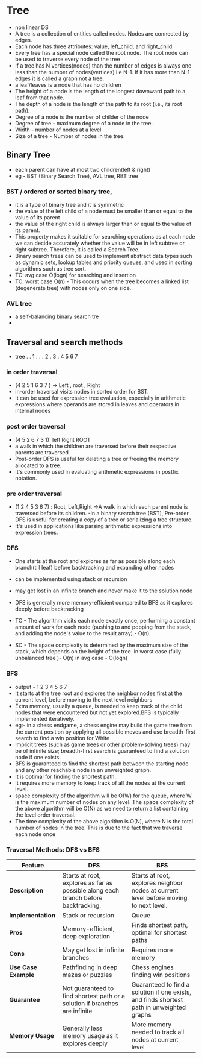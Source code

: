 # Tree

- non linear DS
- A tree is a collection of entities called nodes. Nodes are connected by edges.
- Each node has three attributes: value, left_child, and right_child.
- Every tree has a special node called the root node. The root node can be used to traverse every node of the tree
- If a tree has N vertices(nodes) than the number of edges is always one less than the number of nodes(vertices) i.e N-1. If it has more than N-1 edges it is called a graph not a tree.
- a leaf/leaves is a node that has no children
- The height of a node is the length of the longest downward path to a leaf from that node.
- The depth of a node is the length of the path to its root (i.e., its root path).
- Degree of a node is the number of childer of the node
- Degree of tree - maximum degree of a node in the tree.
- Width - number of nodes at a level
- Size of a tree - Number of nodes in the tree.

## Binary Tree

- each parent can have at most two children(left & right)
- eg - BST (Binary Search Tree), AVL tree, RBT tree

### BST / ordered or sorted binary tree,

- it is a type of binary tree and it is symmetric
- the value of the left child of a node must be smaller than or equal to the value of its parent
- the value of the right child is always larger than or equal to the value of its parent.
- This property makes it suitable for searching operations as at each node we can decide accurately whether the value will be in left subtree or right subtree. Therefore, it is called a Search Tree.
- Binary search trees can be used to implement abstract data types such as dynamic sets, lookup tables and priority queues, and used in sorting algorithms such as tree sort.
- TC: avg case O(logn) for searching and insertion
- TC: worst case O(n) - This occurs when the tree becomes a linked list (degenerate tree) with nodes only on one side.

### AVL tree

- a self-balancing binary search tre
-

## Traversal and search methods
- tree
  . . 1 . .
  . 2 . 3 .
  4 5 6 7

### in order traversal

- (4 2 5 1 6 3 7 ) -> Left , root , Right
- in-order traversal visits nodes in sorted order for BST.
- It can be used for expression tree evaluation, especially in arithmetic expressions where operands are stored in leaves and operators in internal nodes
### post order traversal
- (4 5 2 6 7 3 1): left Right ROOT
- a walk in which the children are traversed before their respective parents are traversed
- Post-order DFS is useful for deleting a tree or freeing the memory allocated to a tree.
- It's commonly used in evaluating arithmetic expressions in postfix notation.

### pre order traversal

- (1 2 4 5 3 6 7) : Root, Left,Right ->A walk in which each parent node is traversed before its children.
  -In a binary search tree (BST), Pre-order DFS is useful for creating a copy of a tree or serializing a tree structure.
- It's used in applications like parsing arithmetic expressions into expression trees.



### DFS

- One starts at the root and explores as far as possible along each branch(till leaf) before backtracking and expanding other nodes
- can be implemented using stack or recursion

- may get lost in an infinite branch and never make it to the solution node
- DFS is generally more memory-efficient compared to BFS as it explores deeply before backtracking
- TC - The algorithm visits each node exactly once, performing a constant amount of work for each node (pushing to and popping from the stack, and adding the node's value to the result array).- O(n)
- SC - The space complexity is determined by the maximum size of the stack, which depends on the height of the tree.
in worst case (fully unbalanced tree )- O(n)
in avg case - O(logn)

### BFS
- output - 1 2 3 4 5 6 7
- It starts at the tree root and explores the neighbor nodes first at the current level, before moving to the next level neighbors
- Extra memory, usually a queue, is needed to keep track of the child nodes that were encountered but not yet explored.BFS is typically implemented iteratively.
- eg:- in a chess endgame, a chess engine may build the game tree from the current position by applying all possible moves and use breadth-first search to find a win position for White
- Implicit trees (such as game trees or other problem-solving trees) may be of infinite size; breadth-first search is guaranteed to find a solution node if one exists.
- BFS is guaranteed to find the shortest path between the starting node and any other reachable node in an unweighted graph.
- It is optimal for finding the shortest path.
- It requires more memory to keep track of all the nodes at the current level.
- space complexity of the algorithm will be O(W) for the queue, where W is the maximum number of nodes on any level. The space complexity of the above algorithm will be O(N) as we need to return a list containing the level order traversal. 
- The time complexity of the above algorithm is O(N), where N is the total number of nodes in the tree. This is due to the fact that we traverse each node once


### Traversal Methods: DFS vs BFS

| **Feature**             | **DFS**                                                                                      | **BFS**                                                                          |
|-------------------------|----------------------------------------------------------------------------------------------|----------------------------------------------------------------------------------|
| **Description**         | Starts at root, explores as far as possible along each branch before backtracking.           | Starts at root, explores neighbor nodes at current level before moving to next level. |
| **Implementation**      | Stack or recursion                                                                          | Queue                                                                           |
| **Pros**                | Memory-efficient, deep exploration                                                          | Finds shortest path, optimal for shortest paths                                   |
| **Cons**                | May get lost in infinite branches                                                           | Requires more memory                                                             |
| **Use Case Example**    | Pathfinding in deep mazes or puzzles                                                        | Chess engines finding win positions                                              |
| **Guarantee**           | Not guaranteed to find shortest path or a solution if branches are infinite                 | Guaranteed to find a solution if one exists, and finds shortest path in unweighted graphs |
| **Memory Usage**        | Generally less memory usage as it explores deeply                                           | More memory needed to track all nodes at current level                           |


